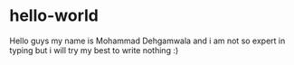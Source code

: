 # hello-world
Hello guys my name is Mohammad Dehgamwala and i am not so expert in typing but i will try my best to write nothing :)
